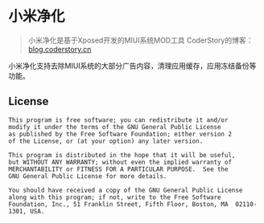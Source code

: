 # 小米净化
> 小米净化是基于Xposed开发的MIUI系统MOD工具
CoderStory的博客：[blog.coderstory.cn](https://blog.coderstory.cn)   
 
小米净化支持去除MIUI系统的大部分广告内容，清理应用缓存，应用冻结备份等功能。

## License
```text
This program is free software; you can redistribute it and/or
modify it under the terms of the GNU General Public License
as published by the Free Software Foundation; either version 2
of the License, or (at your option) any later version.

This program is distributed in the hope that it will be useful,
but WITHOUT ANY WARRANTY; without even the implied warranty of
MERCHANTABILITY or FITNESS FOR A PARTICULAR PURPOSE.  See the
GNU General Public License for more details.

You should have received a copy of the GNU General Public License
along with this program; if not, write to the Free Software
Foundation, Inc., 51 Franklin Street, Fifth Floor, Boston, MA  02110-1301, USA.
```
